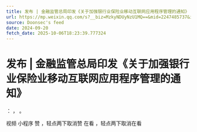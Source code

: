 ```yaml
---
title: 发布 | 金融监管总局印发《关于加强银行业保险业移动互联网应用程序管理的通知》
url: https://mp.weixin.qq.com/s?__biz=MzkyNDUyNzU1MQ==&mid=2247485737&idx=1&sn=b381660a6846d61e37e56d3a08e0a168
source: Doonsec's feed
date: 2024-09-20
fetch_date: 2025-10-06T18:23:39.777324
---
```


# 发布 | 金融监管总局印发《关于加强银行业保险业移动互联网应用程序管理的通知》

：
，
。

视频
小程序
赞
，轻点两下取消赞
在看
，轻点两下取消在看